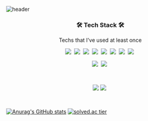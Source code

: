 ![header](https://capsule-render.vercel.app/api?type=waving&color=auto&height=200&section=header&text=JunhyukChoi&fontSize=70&animation=twinkling)


<h3 align="center">🛠 Tech Stack 🛠</h3>

<p align="center"> Techs that I've used at least once </p>

<p align="center">
  <img src="https://img.shields.io/badge/Python-3766AB?style=flat-square&logo=Python&logoColor=white"/></a>&nbsp  
  <img src="https://img.shields.io/badge/Java-007396?style=flat-square&logo=Java&logoColor=white"/></a>&nbsp 
  <img src="https://img.shields.io/badge/C++-00599C?style=flat-square&logo=C%2B%2B&logoColor=white"/></a>&nbsp 
  <img src="https://img.shields.io/badge/C-A8B9CC?style=flat-square&logo=C&logoColor=white"/></a>&nbsp 
  <img src="https://img.shields.io/badge/Javascript-ffb13b?style=flat-square&logo=javascript&logoColor=white"/></a>&nbsp 
  <img src="https://img.shields.io/badge/css-1572B6?style=flat-square&logo=css3&logoColor=white"/></a>&nbsp 
  <img src="https://img.shields.io/badge/HTML-E34F26?style=flat-square&logo=HTML5&logoColor=white"/></a>&nbsp  
  <img src="https://img.shields.io/badge/R-276DC3?style=flat-square&logo=R&logoColor=white"/></a>&nbsp  
</p>
<p align="center"> 
  <img src="https://img.shields.io/badge/Django-092E20?style=flat-square&logo=Django&logoColor=white"/></a>&nbsp
  <img src="https://img.shields.io/badge/OpenCV-5C3EE8?style=flat-square&logo=OpenCV&logoColor=white"/></a>&nbsp
</p>

<br>
<p align="center"><a href="https://hits.seeyoufarm.com"><img src="https://hits.seeyoufarm.com/api/count/incr/badge.svg?url=https%3A%2F%2Fgithub.com%2Fjadenchoi94&count_bg=%23ED6DA3&title_bg=%2386757E&icon=github.svg&icon_color=%23E1DEDE&title=hits&edge_flat=false"/></a>
 <a href="https://ko-fi.com/coffee_coin"><img src="https://img.shields.io/badge/BuyMeaCoffee-FFDD00?style=flat-square&logo=BuyMeaCoffee&logoColor=white&link=https://ko-fi.com/coffee_coin"/></a>&nbsp
</p>

<br>

[![Anurag's GitHub stats](https://github-readme-stats.vercel.app/api?username=jadenchoi94)](https://github.com/jadenchoi94/github-readme-stats)
[![solved.ac tier](http://mazassumnida.wtf/api/v2/generate_badge?boj={jadenchoi94})](https://solved.ac/{jadenchoi94})


<!--
Here are some ideas to get you started:

- 🔭 I’m currently working on ...test
- 🌱 I’m currently learning ...
- 👯 I’m looking to collaborate on ...
- 🤔 I’m looking for help with ...
- 💬 Ask me about ...
- 📫 How to reach me: ...
- 😄 Pronouns: ...
- ⚡ Fun fact: ...
- :bowtie: | 😄 | 😆 | 😊 | 😃 | ☺️ | 😏 | 😍 | 😘 | :kissing_face: | 😳 | 😌 | 😆 | 😁 | 😉 | :wink2: | 👅 | 😒 | 😅 | 😓

😩 | 😔 | 😞 | 😖 | 😨 | 😰 | 😣 | 😢 | 😭 | 😂 | 😲 | 😱 | :neckbeard: | 😫 | 😠 | 😡 | 😤 | 😪 | 😋 | 😷

😎 | 😵 | 👿 | 😈 | 😐 | 😶 | 😇 | 👽 | 💛 | 💙 | 💜 | ❤️ | 💚 | 💔 | 💓 | 💗 | 💕 | 💞 | 💘 | ✨

⭐ | 🌟 | 💫 | 💥 | 💢 | ❗ | ❓ | ❕ | ❔ | 💤 | 💨 | 💦 | 🎶 | 🎵 | 🔥 | 💩 | 💩 | 💩 | 👍 | 👍

👎 | 👎 | 👌 | 👊 | 👊 | ✊ | ✌️ | 👋 | ✋ | 👐 | ☝️ | 👇 | 👈 | 👉 | 🙌 | 🙏 | 👆 | 👏 | 💪 | 🤘

🚶 | 🏃 | 🏃 | 👫 | 👪 | 👬 | 👭 | 💃 | 👯 | 🙆‍♀️ | 🙅 | 💁 | ✋ | 👰 | :person_with_pouting_face: | :person_frowning: | 🙇 | 💏 | 💑 | 💆

💇 | 💅 | 👦 | 👧 | 👩 | 👨 | 👶 | 👵 | 👴 | :person_with_blond_hair: | 👲 | 👳‍♂️ | 👷 | 👮 | 👼 | 👸 | 😺 | 😸 | 😻 | 😽

😼 | 🙀 | 😿 | 😹 | 😾 | 👹 | 👺 | 🙈 | 🙉 | 🙊 | 💂‍♂️ | 💀 | 🐾 | 👄 | 💋 | 💧 | 👂 | 👀 | 👃 | :tongue2:

💌 | 👤 | 👥 | 💬 | 💭 | :feelsgood: | :finnadie: | :goberserk: | :godmode: | :hurtrealbad: | :rage1: | :rage2: | :rage3: | :rage4: | :suspect: | :trollface: | ☀️ | ☔ | ☁️ | ❄️

⛄ | ⚡ | 🌀 | 🌁 | 🌊 | 🐱 | 🐶 | 🐭 | 🐹 | 🐰 | 🐺 | 🐸 | 🐯 | 🐨 | 🐻 | 🐷 | 🐽 | 🐮 | 🐗 | 🐵

🐒 | 🐴 | 🐎 | 🐫 | 🐑 | 🐘 | 🐼 | 🐍 | 🐦 | 🐤 | 🐥 | 🐣 | 🐔 | 🐧 | 🐢 | 🐛 | 🐝 | 🐜 | 🐞 | 🐌

🐙 | 🐠 | 🐟 | 🐳 | 🐋 | 🐬 | 🐄 | 🐏 | 🐀 | 🐃 | 🐅 | 🐇 | 🐉 | 🐐 | 🐓 | 🐕 | 🐖 | 🐁 | 🐂 | 🐲

🐡 | 🐊 | 🐪 | 🐆 | 🐈 | 🐩 | 🐾 | 💐 | 🌸 | 🌷 | 🍀 | 🌹 | 🌻 | 🌺 | 🍁 | 🍃 | 🍂 | 🌿 | 🍄 | 🌵

🌴 | 🌲 | 🌳 | 🌰 | 🌱 | 🌼 | 🌾 | 🐚 | 🌐 | 🌞 | 🌝 | 🌚 | 🌑 | 🌒 | 🌓 | 🌔 | 🌕 | 🌖 | 🌗 | 🌘

🌜 | 🌛 | 🌔 | 🌍 | 🌎 | 🌏 | 🌋 | 🌌 | ⛅ | :octocat: | :squirrel: | 🎍 | 💝 | 🎎 | 🎒 | 🎓 | 🎏 | 🎆 | 🎇 | 🎐

🎑 | 🎃 | 👻 | 🎅 | 🎄 | 🎁 | 🔔 | 🔕 | 🎋 | 🎉 | 🎊 | 🎈 | 🔮 | 💿 | 📀 | 💾 | 📷 | 📹 | 🎥 | 💻

📺 | 📱 | ☎️ | ☎️ | 📞 | 📟 | 📠 | 💽 | 📼 | 🔉 | 🔈 | 🔇 | 📢 | 📣 | ⌛ | ⏰ | ⌚ | 📻 | 📡 | ➿

🔍 | 🔎 | 🔓 | 🔒 | 🔏 | 🔐 | 🔑 | 💡 | 🔦 | 🔆 | 🔅 | 🔌 | 🔋 | 📲 | ✉️ | 📫 | 📮 | 🛀 | 🛁 | 🚿

🚽 | 🔧 | 🔩 | 🔨 | 💺 | 💰 | 💴 | 💵 | 💷 | 💶 | 💳 | 💸 | 📧 | 📥 | 📤 | ✉️ | 📨 | 📯 | 📪 | 📬

📭 | 🚪 | 🚬 | 💣 | 🔫 | 🔪 | 💊 | 💉 | 📄 | 📃 | 📑 | 📊 | 📈 | 📉 | 📜 | 📋 | 📆 | 📅 | 📇 | 📁

📂 | ✂️ | 📌 | 📎 | ✒️ | ✏️ | 📏 | 📐 | 📕 | 📗 | 📘 | 📙 | 📓 | 📔 | 📒 | 📚 | 🔖 | 📛 | 🔬 | 🔭

📰 | 🏈 | 🏀 | ⚽ | ⚾ | 🎾 | 🎱 | 🏉 | 🎳 | ⛳ | 🚵 | 🚴 | 🏇 | 🏂 | 🏊 | 🏄 | 🎿 | ♠️ | ♥️ | ♣️

♦️ | 💎 | 💍 | 🏆 | 🎼 | 🎹 | 🎻 | 👾 | 🎮 | 🃏 | 🎴 | 🎲 | 🎯 | 🀄 | 🎬 | 📝 | 📝 | 📖 | 🎨 | 🎤

🎧 | 🎺 | 🎷 | 🎸 | 👞 | 👡 | 👠 | 💄 | 👢 | 👕 | 👕 | 👔 | 👚 | 👗 | 🎽 | 👖 | 👘 | 👙 | 🎀 | 🎩

👑 | 👒 | 👞 | 🌂 | 💼 | 👜 | 👝 | 👛 | 👓 | 🎣 | ☕ | 🍵 | 🍶 | 🍼 | 🍺 | 🍻 | 🍸 | 🍹 | 🍷 | 🍴

🍕 | 🍔 | 🍟 | 🍗 | 🍖 | 🍝 | 🍛 | 🍤 | 🍱 | 🍣 | 🍥 | 🍙 | 🍘 | 🍚 | 🍜 | 🍲 | 🍢 | 🍡 | 🥚 | 🍞

🍩 | 🍮 | 🍦 | 🍨 | 🍧 | 🎂 | 🍰 | 🍪 | 🍫 | 🍬 | 🍭 | 🍯 | 🍎 | 🍏 | 🍊 | 🍋 | 🍒 | 🍇 | 🍉 | 🍓

🍑 | 🍈 | 🍌 | 🍐 | 🍍 | 🍠 | 🍆 | 🍅 | 🌽 | :109: | 🏠 | 🏫 | 🏢 | 🏣 | 🏥 | 🏦 | 🏪 | 🏩 | 🏨 | 💒

⛪ | 🏬 | 🏤 | 🌇 | 🌆 | 🏯 | 🏰 | ⛺ | 🏭 | 🗼 | 🗾 | 🗻 | 🌄 | 🌅 | 🌠 | 🗽 | 🌉 | 🎠 | 🌈 | 🎡

⛲ | 🎢 | 🚢 | 🚤 | ⛵ | ⛵ | 🚣 | ⚓ | 🚀 | ✈️ | 🚁 | 🚂 | 🚊 | 🚞 | 🚲 | 🚡 | 🚟 | 🚠 | 🚜 | 🚙

🚘 | 🚗 | 🚗 | 🚕 | 🚖 | 🚛 | 🚌 | 🚍 | 🚨 | 🚓 | 🚔 | 🚒 | 🚑 | 🚐 | 🚚 | 🚋 | 🚉 | 🚆 | 🚅 | 🚄

🚈 | 🚝 | 🚃 | 🚎 | 🎫 | ⛽ | 🚦 | 🚥 | ⚠️ | 🚧 | 🔰 | 🏧 | 🎰 | 🚏 | 💈 | ♨️ | 🏁 | 🎌 | 🏮 | 🗿

🎪 | 🎭 | 📍 | 🚩 | 🇯🇵 | 🇰🇷 | 🇨🇳 | 🇺🇸 | 🇫🇷 | 🇪🇸 | 🇮🇹 | 🇷🇺 | 🇬🇧 | 🇬🇧 | 🇩🇪 | 1️⃣ | 2️⃣ | 3️⃣ | 4️⃣ | 5️⃣

6️⃣ | 7️⃣ | 8️⃣ | 9️⃣ | 🔟 | 🔢 | 0️⃣ | #️⃣ | 🔣 | ◀️ | ⬇️ | ▶️ | ⬅️ | 🔠 | 🔡 | 🔤 | ↙️ | ↘️ | ➡️ | ⬆️

↖️ | ↗️ | ⏬ | ⏫ | 🔽 | ⤵️ | ⤴️ | ↩️ | ↪️ | ↔️ | ↕️ | 🔼 | 🔃 | 🔄 | ⏪ | ⏩ | ℹ️ | 🆗 | 🔀 | 🔁

🔂 | 🆕 | 🔝 | 🆙 | 🆒 | 🆓 | 🆖 | 🎦 | 🈁 | 📶 | 🈹 | 🈴 | 🈺 | 🈯 | 🈷️ | 🈶 | 🈵 | 🈚 | 🈸 | 🈳

🈲 | 🈂️ | 🚻 | 🚹 | 🚺 | 🚼 | 🚭 | 🅿️ | ♿ | 🚇 | 🛄 | 🉑 | 🚾 | 🚰 | 🚮 | ㊙️ | ㊗️ | Ⓜ️ | 🛂 | 🛅

🛃 | 🉐 | 🆑 | 🆘 | 🆔 | 🚫 | 🔞 | 📵 | 🚯 | 🚱 | 🚳 | 🚷 | 🚸 | ⛔ | ✳️ | ✴️ | 💟 | 🆚 | 📳 | 📴

💹 | 💱 | ♈ | ♉ | ♊ | ♋ | ♌ | ♍ | ♎ | ♏ | ♐ | ♑ | ♒ | ♓ | ⛎ | 🔯 | ❎ | 🅰️ | 🅱️ | 🆎

🅾️ | 💠 | ♻️ | 🔚 | 🔛 | 🔜 | 🕐 | 🕜 | 🕙 | 🕥 | 🕚 | 🕦 | 🕛 | 🕧 | 🕑 | 🕝 | 🕒 | 🕞 | 🕓 | 🕟

🕔 | 🕠 | 🕕 | 🕡 | 🕖 | 🕢 | 🕗 | 🕣 | 🕘 | 🕤 | 💲 | ©️ | ®️ | ™️ | ❌ | ❗ | ‼️ | ⁉️ | ⭕ | ✖️

➕ | ➖ | ➗ | 💮 | 💯 | ✔️ | ☑️ | 🔘 | 🔗 | ➰ | 〰️ | 〽️ | 🔱 | :black_square: | :white_square: | ⚫ | ⚪ | 🔴 | 🔵 | 🔷

🔶 | 🔹 | 🔸 | 🔺 | 🔻 | :shipit:
-->

